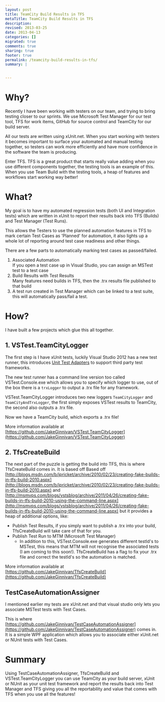 ```yaml
---
layout: post
title: TeamCity Build Results in TFS
metaTitle: TeamCity Build Results in TFS
description: 
revised: 2013-03-25
date: 2013-04-13
categories: []
migrated: true
comments: true
sharing: true
footer: true
permalink: /teamcity-build-results-in-tfs/
summary: | 
  

---
```

# Why?
Recently I have been working with testers on our team, and trying to bring testing closer to our sprints. We use Microsoft Test Manager for our test tool, TFS for work items, GitHub for source control and TeamCity for our build server.

All our tests are written using xUnit.net. When you start working with testers it becomes important to surface your automated and manual testing together, so testers can work more efficiently and have more confidence in the software the team is producing.

Enter TFS. TFS is a great product that starts really value adding when you use different components together, the testing tools is an example of this. When you use Team Build with the testing tools, a heap of features and workflows start working way better! 

# What?
My goal is to have my automated regression tests (both UI and Integration tests) which are written in xUnit to report their results back into TFS (Builds) and Test Manager (Test Runs).

This allows the Testers to use the planned automation features in TFS to mark certain Test Cases as 'Planned' for automation, it also lights up a whole lot of reporting around test case readiness and other things.

There are a few parts to automatically marking test cases as passed/failed.

1. Associated Automation  
If you open a test case up in Visual Studio, you can assign an MSTest test to a test case
2. Build Results with Test Results  
Many features need builds in TFS, then the .trx results file published to that build
3. A test run created in Test Manager which can be linked to a test suite, this will automatically pass/fail a test.

# How?
I have built a few projects which glue this all together.

## 1. VSTest.TeamCityLogger
The first step is I have xUnit tests, luckily Visual Studio 2012 has a new test runner, this introduces [Unit Test Adapters](http://msdn.microsoft.com/en-us/library/hh598952.aspx) to support third party test frameworks. 

The new test runner has a command line version too called VSTest.Console.exe which allows you to specify which logger to use, out of the box there is a `trxLogger` to output a .trx file for any framework.

VSTest.TeamCityLogger introduces two new loggers `TeamCityLogger` and `TeamCityAndTrxLogger`, the first simply exposes VSTest results to TeamCity, the second also outputs a .trx file.

Now we have a TeamCity build, which exports a .trx file!

More information available at [https://github.com/JakeGinnivan/VSTest.TeamCityLogger](https://github.com/JakeGinnivan/VSTest.TeamCityLogger)

## 2. TfsCreateBuild
The next part of the puzzle is getting the build into TFS, this is where TfsCreateBuild comes in. 
It is based off Based off [http://blogs.msdn.com/b/jpricket/archive/2010/02/23/creating-fake-builds-in-tfs-build-2010.aspx](http://blogs.msdn.com/b/jpricket/archive/2010/02/23/creating-fake-builds-in-tfs-build-2010.aspx) and [http://msmvps.com/blogs/vstsblog/archive/2011/04/26/creating-fake-builds-in-tfs-build-2010-using-the-command-line.aspx](http://msmvps.com/blogs/vstsblog/archive/2011/04/26/creating-fake-builds-in-tfs-build-2010-using-the-command-line.aspx) but it provides a heap of additional options, like:

 - Publish Test Results, if you simply want to publish a .trx into your build, TfsCreateBuild will take care of that for you.
 - Publish Test Run to MTM (Microsoft Test Manager)
    - In addition to this, VSTest.Console.exe generates different testId's to MSTest, this means that MTM will not recognise the associated tests (I am coming to this soon!). TfsCreateBuild has a flag to fix your .trx file and correct the testId's so the automation is matched.

More information available at [https://github.com/JakeGinnivan/TfsCreateBuild](https://github.com/JakeGinnivan/TfsCreateBuild)

## TestCaseAutomationAssigner
I mentioned earlier my tests are xUnit.net and that visual studio only lets you associate MSTest tests with Test Cases. 

This is where [https://github.com/JakeGinnivan/TestCaseAutomationAssigner](https://github.com/JakeGinnivan/TestCaseAutomationAssigner) comes in. It is a simple WPF application which allows you to associate either xUnit.net or NUnit tests with Test Cases.

# Summary
Using TestCaseAutomationAssigner, TfsCreateBuild and VSTest.TeamCityLogger you can use TeamCity as your build server, xUnit or NUnit as your unit test framework and report the results back into Test Manager and TFS giving you all the reportability and value that comes with TFS when you use all the features!